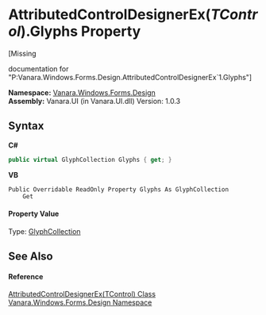 # AttributedControlDesignerEx(*TControl*).Glyphs Property 
 

\[Missing <summary> documentation for "P:Vanara.Windows.Forms.Design.AttributedControlDesignerEx`1.Glyphs"\]

**Namespace:**&nbsp;<a href="47183544-7c44-c1e2-cf57-c68e49a55933">Vanara.Windows.Forms.Design</a><br />**Assembly:**&nbsp;Vanara.UI (in Vanara.UI.dll) Version: 1.0.3

## Syntax

**C#**<br />
``` C#
public virtual GlyphCollection Glyphs { get; }
```

**VB**<br />
``` VB
Public Overridable ReadOnly Property Glyphs As GlyphCollection
	Get
```


#### Property Value
Type: <a href="http://msdn2.microsoft.com/en-us/library/t12saeax" target="_blank">GlyphCollection</a>

## See Also


#### Reference
<a href="ca5131da-0178-5def-558b-54e14b990818">AttributedControlDesignerEx(TControl) Class</a><br /><a href="47183544-7c44-c1e2-cf57-c68e49a55933">Vanara.Windows.Forms.Design Namespace</a><br />